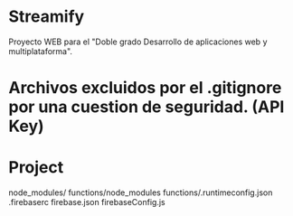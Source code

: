 # Streamify
Proyecto WEB para el "Doble grado Desarrollo de aplicaciones web y multiplataforma".

# Archivos excluidos por el .gitignore por una cuestion de seguridad. (API Key)

# Project
node_modules/
functions/node_modules
functions/.runtimeconfig.json
.firebaserc
firebase.json
firebaseConfig.js
